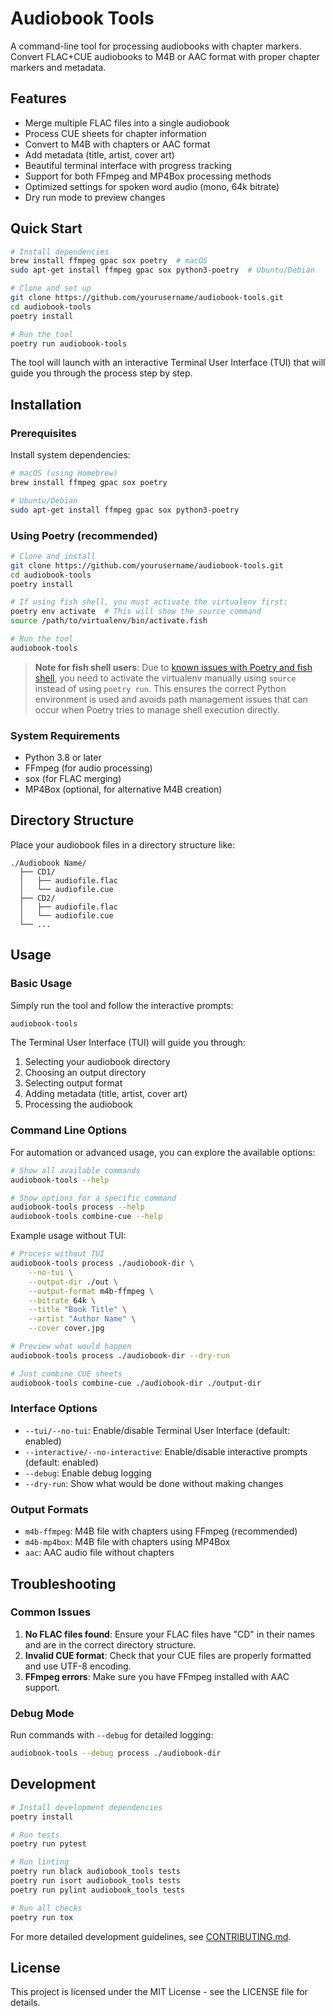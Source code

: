 # Audiobook Tools

A command-line tool for processing audiobooks with chapter markers. Convert FLAC+CUE audiobooks to M4B or AAC format with proper chapter markers and metadata.

## Features

- Merge multiple FLAC files into a single audiobook
- Process CUE sheets for chapter information
- Convert to M4B with chapters or AAC format
- Add metadata (title, artist, cover art)
- Beautiful terminal interface with progress tracking
- Support for both FFmpeg and MP4Box processing methods
- Optimized settings for spoken word audio (mono, 64k bitrate)
- Dry run mode to preview changes

## Quick Start

```bash
# Install dependencies
brew install ffmpeg gpac sox poetry  # macOS
sudo apt-get install ffmpeg gpac sox python3-poetry  # Ubuntu/Debian

# Clone and set up
git clone https://github.com/yourusername/audiobook-tools.git
cd audiobook-tools
poetry install

# Run the tool
poetry run audiobook-tools
```

The tool will launch with an interactive Terminal User Interface (TUI) that will guide you through the process step by step.

## Installation

### Prerequisites

Install system dependencies:

```bash
# macOS (using Homebrew)
brew install ffmpeg gpac sox poetry

# Ubuntu/Debian
sudo apt-get install ffmpeg gpac sox python3-poetry
```

### Using Poetry (recommended)
```bash
# Clone and install
git clone https://github.com/yourusername/audiobook-tools.git
cd audiobook-tools
poetry install

# If using fish shell, you must activate the virtualenv first:
poetry env activate  # This will show the source command
source /path/to/virtualenv/bin/activate.fish

# Run the tool
audiobook-tools
```

> **Note for fish shell users**: Due to [known issues with Poetry and fish shell](https://github.com/python-poetry/poetry-plugin-shell/issues/7), 
> you need to activate the virtualenv manually using `source` instead of using `poetry run`. This ensures the correct Python environment 
> is used and avoids path management issues that can occur when Poetry tries to manage shell execution directly.

### System Requirements
- Python 3.8 or later
- FFmpeg (for audio processing)
- sox (for FLAC merging)
- MP4Box (optional, for alternative M4B creation)

## Directory Structure

Place your audiobook files in a directory structure like:

```
./Audiobook Name/
  ├── CD1/
  │   ├── audiofile.flac
  │   └── audiofile.cue
  ├── CD2/
  │   ├── audiofile.flac
  │   └── audiofile.cue
  └── ...
```

## Usage

### Basic Usage
Simply run the tool and follow the interactive prompts:
```bash
audiobook-tools
```

The Terminal User Interface (TUI) will guide you through:
1. Selecting your audiobook directory
2. Choosing an output directory
3. Selecting output format
4. Adding metadata (title, artist, cover art)
5. Processing the audiobook

### Command Line Options
For automation or advanced usage, you can explore the available options:

```bash
# Show all available commands
audiobook-tools --help

# Show options for a specific command
audiobook-tools process --help
audiobook-tools combine-cue --help
```

Example usage without TUI:

```bash
# Process without TUI
audiobook-tools process ./audiobook-dir \
    --no-tui \
    --output-dir ./out \
    --output-format m4b-ffmpeg \
    --bitrate 64k \
    --title "Book Title" \
    --artist "Author Name" \
    --cover cover.jpg

# Preview what would happen
audiobook-tools process ./audiobook-dir --dry-run

# Just combine CUE sheets
audiobook-tools combine-cue ./audiobook-dir ./output-dir
```

### Interface Options
- `--tui/--no-tui`: Enable/disable Terminal User Interface (default: enabled)
- `--interactive/--no-interactive`: Enable/disable interactive prompts (default: enabled)
- `--debug`: Enable debug logging
- `--dry-run`: Show what would be done without making changes

### Output Formats
- `m4b-ffmpeg`: M4B file with chapters using FFmpeg (recommended)
- `m4b-mp4box`: M4B file with chapters using MP4Box
- `aac`: AAC audio file without chapters

## Troubleshooting

### Common Issues

1. **No FLAC files found**: Ensure your FLAC files have "CD" in their names and are in the correct directory structure.
2. **Invalid CUE format**: Check that your CUE files are properly formatted and use UTF-8 encoding.
3. **FFmpeg errors**: Make sure you have FFmpeg installed with AAC support.

### Debug Mode

Run commands with `--debug` for detailed logging:

```bash
audiobook-tools --debug process ./audiobook-dir
```

## Development

```bash
# Install development dependencies
poetry install

# Run tests
poetry run pytest

# Run linting
poetry run black audiobook_tools tests
poetry run isort audiobook_tools tests
poetry run pylint audiobook_tools tests

# Run all checks
poetry run tox
```

For more detailed development guidelines, see [CONTRIBUTING.md](CONTRIBUTING.md).

## License

This project is licensed under the MIT License - see the LICENSE file for details. 